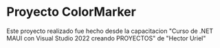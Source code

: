 ﻿# Proyecto ColorMarker

 Este proyecto realizado fue hecho desde la capacitacion "Curso de .NET MAUI con Visual Studio 2022 creando PROYECTOS" de "Hector Uriel"

 

